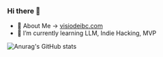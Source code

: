 ### Hi there 👋

- 🔭 About Me -> [visiodeibc.com](www.visiodeibc.com)
- 🌱 I’m currently learning LLM, Indie Hacking, MVP

![Anurag's GitHub stats](https://github-readme-stats.vercel.app/api?username=visiodeibc&show_icons=true&theme=radical)

<!--
**visiodeibc/visiodeibc** is a ✨ _special_ ✨ repository because its `README.md` (this file) appears on your GitHub profile.

Here are some ideas to get you started:

- 🔭 I’m currently working on ...
- 🌱 I’m currently learning ...
- 👯 I’m looking to collaborate on ...
- 🤔 I’m looking for help with ...
- 💬 Ask me about ...
- 📫 How to reach me: ...
- 😄 Pronouns: ...
- ⚡ Fun fact: ...
-->
